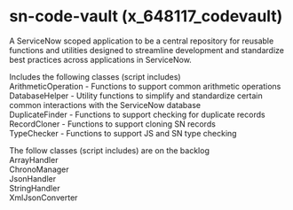 # sn-code-vault (x_648117_codevault)

A ServiceNow scoped application to be a central repository for reusable functions and utilities designed to streamline development and standardize best practices across applications in ServiceNow.

Includes the following classes (script includes)</br>
ArithmeticOperation - Functions to support common arithmetic operations</br>
DatabaseHelper - Utility functions to simplify and standardize certain common interactions with the ServiceNow database</br>
DuplicateFinder - Functions to support checking for duplicate records</br>
RecordCloner - Functions to support cloning SN records</br>
TypeChecker - Functions to support JS and SN type checking</br>

The follow classes (script includes) are on the backlog</br>
ArrayHandler</br>
ChronoManager</br>
JsonHandler</br>
StringHandler</br>
XmlJsonConverter

